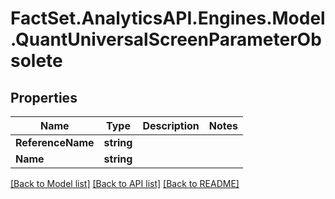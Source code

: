 # FactSet.AnalyticsAPI.Engines.Model.QuantUniversalScreenParameterObsolete

## Properties

Name | Type | Description | Notes
------------ | ------------- | ------------- | -------------
**ReferenceName** | **string** |  | 
**Name** | **string** |  | 

[[Back to Model list]](../README.md#documentation-for-models) [[Back to API list]](../README.md#documentation-for-api-endpoints) [[Back to README]](../README.md)

